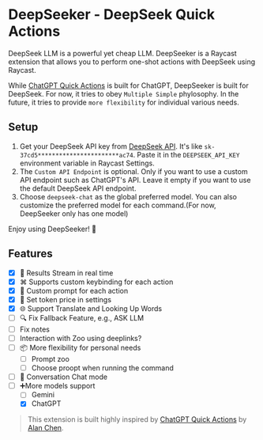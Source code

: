 # DeepSeeker - DeepSeek Quick Actions

DeepSeek LLM is a powerful yet cheap LLM. DeepSeeker is a Raycast extension that allows you to perform one-shot actions with DeepSeek using Raycast.

While [ChatGPT Quick Actions](https://www.raycast.com/alanzchen/chatgpt-quick-actions) is built for ChatGPT, DeepSeeker is built for DeepSeek. For now, it tries to obey `Multiple Simple` phylosophy. In the future, it tries to provide `more flexibility` for individual various needs.

## Setup

1. Get your DeepSeek API key from [DeepSeek API](https://platform.deepseek.com/api_keys). It's like `sk-37cd5***********************ac74`. Paste it in the `DEEPSEEK_API_KEY` environment variable in Raycast Settings.
2. The `Custom API Endpoint` is optional. Only if you want to use a custom API endpoint such as ChatGPT's API. Leave it empty if you want to use the default DeepSeek API endpoint.
3. Choose `deepseek-chat` as the global preferred model. You can also customize the preferred model for each command.(For now, DeepSeeker only has one model)

Enjoy using DeepSeeker! 🚀

## Features

- [x] 🚀 Results Stream in real time
- [x] ⌘ Supports custom keybinding for each action
- [x] 📄 Custom prompt for each action
- [x] 💸 Set token price in settings
- [x] 🌐 Support Translate and Looking Up Words
- [ ] 🔍 Fix Fallback Feature, e.g., ASK LLM
- [ ] Fix notes
- [ ] Interaction with Zoo using deeplinks?
- [ ] 📦 More flexibility for personal needs
  - [ ] Prompt zoo
  - [ ] Choose proopt when running the command
- [ ] 💬 Conversation Chat mode
- [ ] ➕More models support
  - [ ] Gemini
  - [x] ChatGPT

> This extension is built highly inspired by [ChatGPT Quick Actions](https://www.raycast.com/alanzchen/chatgpt-quick-actions) by [Alan Chen](https://www.raycast.com/alanzchen).
